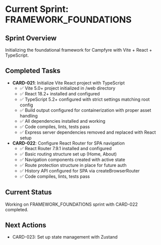 # Current Sprint: FRAMEWORK_FOUNDATIONS

## Sprint Overview

Initializing the foundational framework for Campfyre with Vite + React + TypeScript.

## Completed Tasks

- **CARD-021**: Initialize Vite React project with TypeScript
  - ✅ Vite 5.0+ project initialized in /web directory
  - ✅ React 18.2+ installed and configured
  - ✅ TypeScript 5.2+ configured with strict settings matching root config
  - ✅ Build output configured for containerization with proper asset handling
  - ✅ All dependencies installed and working
  - ✅ Code compiles, lints, tests pass
  - ✅ Express server dependencies removed and replaced with React setup
- **CARD-022**: Configure React Router for SPA navigation
  - ✅ React Router 7.9.1 installed and configured
  - ✅ Basic routing structure set up (Home, About)
  - ✅ Navigation components created with active state
  - ✅ Route protection structure in place for future auth
  - ✅ History API configured for SPA via createBrowserRouter
  - ✅ Code compiles, lints, tests pass

## Current Status

Working on FRAMEWORK_FOUNDATIONS sprint with CARD-022 completed.

## Next Actions

- CARD-023: Set up state management with Zustand
